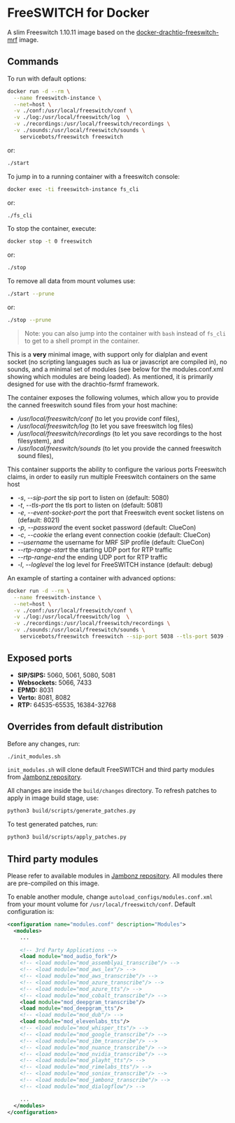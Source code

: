 # FreeSWITCH for Docker

A slim Freeswitch 1.10.11 image based on the [docker-drachtio-freeswitch-mrf](https://github.com/drachtio/docker-drachtio-freeswitch-mrf) image.

## Commands

To run with default options:

```bash
docker run -d --rm \
  --name freeswitch-instance \
  --net=host \
  -v ./conf:/usr/local/freeswitch/conf \
  -v ./log:/usr/local/freeswitch/log  \
  -v ./recordings:/usr/local/freeswitch/recordings \
  -v ./sounds:/usr/local/freeswitch/sounds \
    servicebots/freeswitch freeswitch
```

or:

```bash
./start
```

To jump in to a running container with a freeswitch console:

```bash
docker exec -ti freeswitch-instance fs_cli
```

or:

```bash
./fs_cli
```

To stop the container, execute:

```bash
docker stop -t 0 freeswitch
```

or:

```bash
./stop
```

To remove all data from mount volumes use:

```bash
./start --prune
```

or:

```bash
./stop --prune
```

> Note: you can also jump into the container with `bash` instead of `fs_cli` to get to a shell prompt in the container.

This is a **very** minimal image, with support only for dialplan and event socket (no scripting languages such as lua or javascript are compiled in), no sounds, and a minimal set of modules (see below for the modules.conf.xml showing which modules are being loaded).  As mentioned, it is primarily designed for use with the drachtio-fsrmf framework.

The container exposes the following volumes, which allow you to provide the canned freeswitch sound files from your host machine:

- */usr/local/freeswitch/conf* (to let you provide conf files),
- */usr/local/freeswitch/log* (to let you save freeswitch log files)
- */usr/local/freeswitch/recordings* (to let you save recordings to the host filesystem), and
- */usr/local/freeswitch/sounds* (to let you provide the canned freeswitch sound files),

This container supports the ability to configure the various ports Freeswitch claims, in order to easily run multiple Freeswitch containers on the same host

- *-s*, *--sip-port* the sip port to listen on (default: 5080)
- *-t*, *--tls-port* the tls port to listen on (default: 5081)
- *-e*, *--event-socket-port* the port that Freeswitch event socket listens on (default: 8021)
- *-p*, *--password* the event socket password (default: ClueCon)
- *-c*, *--cookie* the erlang event connection cookie (default: ClueCon)
- *--username* the username for MRF SIP profile (default: ClueCon)
- *--rtp-range-start* the starting UDP port for RTP traffic
- *--rtp-range-end* the ending UDP port for RTP traffic
- *-l*, *--loglevel* the log level for FreeSWITCH instance (default: debug)

An example of starting a container with advanced options:

```bash
docker run -d --rm \
  --name freeswitch-instance \
  --net=host \
  -v ./conf:/usr/local/freeswitch/conf \
  -v ./log:/usr/local/freeswitch/log  \
  -v ./recordings:/usr/local/freeswitch/recordings \
  -v ./sounds:/usr/local/freeswitch/sounds \
    servicebots/freeswitch freeswitch --sip-port 5038 --tls-port 5039 --rtp-range-start 20000 --rtp-range-end 21000
```

## Exposed ports

- **SIP/SIPS:** 5060, 5061, 5080, 5081
- **Websockets:** 5066, 7433
- **EPMD:** 8031
- **Verto:** 8081, 8082
- **RTP:** 64535-65535, 16384-32768

## Overrides from default distribution

Before any changes, run:

```bash
./init_modules.sh
```

`init_modules.sh` will clone default FreeSWITCH and third party modules from [Jambonz repository](https://github.com/jambonz/freeswitch-modules).

All changes are inside the `build/changes` directory. To refresh patches to apply in image build stage, use:

```bash
python3 build/scripts/generate_patches.py
```

To test generated patches, run:

```bash
python3 build/scripts/apply_patches.py
```

## Third party modules

Please refer to available modules in [Jambonz repository](https://github.com/jambonz/freeswitch-modules). All modules there are pre-compiled on this image.

To enable another module, change `autoload_configs/modules.conf.xml` from your mount volume for `/usr/local/freeswitch/conf`. Default configuration is:

```xml
<configuration name="modules.conf" description="Modules">
  <modules>
    ...

    <!-- 3rd Party Applications -->
    <load module="mod_audio_fork"/>
    <!-- <load module="mod_assemblyai_transcribe"/> -->
    <!-- <load module="mod_aws_lex"/> -->
    <!-- <load module="mod_aws_transcribe"/> -->
    <!-- <load module="mod_azure_transcribe"/> -->
    <!-- <load module="mod_azure_tts"/> -->
    <!-- <load module="mod_cobalt_transcribe"/> -->
    <load module="mod_deepgram_transcribe"/>
    <load module="mod_deepgram_tts"/>
    <!-- <load module="mod_dub"/> -->
    <load module="mod_elevenlabs_tts"/>
    <!-- <load module="mod_whisper_tts"/> -->
    <!-- <load module="mod_google_transcribe"/> -->
    <!-- <load module="mod_ibm_transcribe"/> -->
    <!-- <load module="mod_nuance_transcribe"/> -->
    <!-- <load module="mod_nvidia_transcribe"/> -->
    <!-- <load module="mod_playht_tts"/> -->
    <!-- <load module="mod_rimelabs_tts"/> -->
    <!-- <load module="mod_soniox_transcribe"/> -->
    <!-- <load module="mod_jambonz_transcribe"/> -->
    <!-- <load module="mod_dialogflow"/> -->

    ...
  </modules>
</configuration>
```
